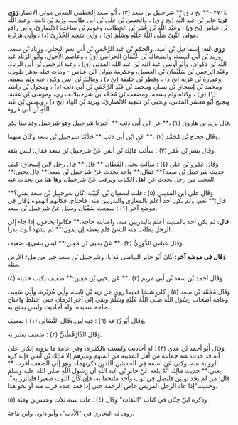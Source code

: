 ٢٧١٤ -** بخ د ق:** شرحبيل بن سعد (٣) ، أَبُو سعد الخطمي المدني مولى الانصار.**رَوَى عَن:** جابر بْن عَبد اللَّهِ (بخ د ق) ، والحسن بْن علي بْن أَبي طالب، وزيد بْن ثابت، وعبد اللَّه بْن عباس (بخ ق) ، وعَبْد اللَّهِ بْن عُمَر بْن الخطاب، وعويم بْن ساعدة الأَنْصارِيّ، وأَبِي رافع مولى النَّبِيّ صَلَّى اللَّهُ عَلَيْهِ وسَلَّمَ (ق) ، وأَبِي سَعِيد الخُدْرِيّ (د) ، وأَبِي هُرَيْرة.

**رَوَى عَنه:** إسماعيل بْن أمية، والحكم بْن عَبد الرَّحْمَنِ بْن أَبي نعم البجلي، وزياد بْن سعد، وزيد بْن أَبي أنيسة، والضحاك بْن عُثْمَانَ الحزامي (ق) ، وعاصم الأحول، وأَبُو الزناد عَبد اللَّهِ بْن ذكوان، وأَبُو أويس عَبد الله بْن عَبد الله المدني (ق) ، وعبد الرحمن بْن أَبي الزناد، وعَبْد الرحمن بْن سُلَيْمان بْن الغسيل، وعكرمة مولى ابْن عباس - ومات قبله بدهر طويل، وعمارة بْن غزية (بخ د) ، وفطر بْن خليفة (بخ د) ، ومالك بْن أنس وكنى عنه ولم يسمه، ومحمد بْن إسحاق بْن يسار، ومحمد بْن عَبْدِ الرَّحْمَنِ بْن أَبي ذئب (د) ، ومخول بْن راشد (١) (ق) ، وكناه ولم يسمه، ومصعب بْن مُحَمَّد بن شرحبيلالعبدري، وموسى بْن عقبة، ونجيح أَبُو معشر المدني، ويحيى بْن سَعِيد الأَنْصارِيّ، ويزيد بْن الهاد (بخ د) ، ويونس بْن عَبد اللَّهِ بْن أَبي فروة.

قال يزيد بن هارون (١) ،** عن ابن أَبي ذئب:** أخبرنا شرحبيل وهو شرحبيل وقد بينا لكم.

وَقَال حجاج بْن مُحَمَّد (٢) ،** عَنِ ابْن أَبي ذئب:** حَدَّثَنَا شرحبيل بْن سعد وكَانَ متهما.

وَقَال بشر بْن عُمَر (٣) : سألت مَالِك بْن أنس عَنْ شرحبيل بْن سعد فقال: ليس بثقة.

وَقَال عَمْرو بْن علي (٤) : سألت يحيى القطان.** قال:** قال رجل لابن إسحاق: كيف حديث شرحبيل بْن سعد؟** فقال:** واحد يحدث عَنْ شرحبيل بْن سعد.** قال يحيى:** العجب من رجل يحدث عَنِ اهل الكتاب ويرغب عَنْ شرحبيل، وها هنا من يحدث عنه.

وَقَال علي ابن المديني (٥) : قلت لسفيان بْن عُيَيْنَة: كَانَ شرحبيل بْن سعد يفتي؟** قال:** نعم، ولم يكن أحد أعلم بالمغازي والبدريين منه، فاحتاج، فكأنهم اتهموه.وَقَال فِي موضع آخر (١) : سمعت سُفْيَان وسئل عَنْ شرحبيل بْن سعد.

**قال:** لم يكن أحد بالمدينة أعلم بالبدريين منه، واصابته حاجة،** فكانوا يخافون إذا جاء إلى الرجل يطلب منه الشئ فلم يعطه إن يقول:** لم يشهد أبوك بدرا.

وَقَال عَباس الدُّورِيُّ (٢) ،** عَنْ يحيى بْن مَعِين:** ليس بشيءٍ، ضعيف.

**وَقَال فِي موضع آخر:** كَانَ أَبُو جابر البياضي كذابا، وشرحبيل بْن سعد خير من ملء الأرض مثله.

وَقَال أحمد بْن سعد بْن أَبي مريم (٣) ،** عَن يحيى بْن مَعِين:** ضعيف يكتب حديثه (٤) .

وَقَال مُحَمَّد بْن سعد (٥) : كان شيخا قديما روى عن زيد بْن ثابت، وأَبِي هُرَيْرة، وأَبِي سَعِيد، وعامة أصحاب رَسُول اللَّه صَلَّى اللَّهُ عَلَيْهِ وسَلَّمَ وبقي إلى آخر الزمان حتى اختلط واحتاج حاجة شديدة، وله أحاديث وليس يحتج به.

وَقَال أَبُو زُرْعَة (٦) : فيه لين.وَقَال النَّسَائي (١) : ضعيف.

وَقَال الدَّارَقُطْنِيُّ (٢) : ضعيف يعتبر به.

وَقَال أَبُو أحمد بْن عدي (٣) : له أحاديث وليست بالكثيرة، وفي عامة ما يرويه إنكار. على أنه قد حدث عنه جماعة من أهل المدينة من ائمتهم وغيرهم إلا مَالِك بْن أنس فإنه كره الرواية عنه، وكنى عَنِ اسمه فِي الحديثين اللذين ذكرتهما،. وهو إلى الضعف أقرب.** يعني:** حديث مَالِك أَنَّهُ بلغه عَنْ جابر بْن عَبد اللَّهِ أن رَسُول اللَّهِ صلى الله عليه وسلم قال: من لم يجد ثوبين فليصل فِي ثوب واحد ملتحفا به، فإن كَانَ الثوب صغيرا فليأتزر به"، وحديث"إذا عاد الرجل المريض خاض الرحمة حتى إذا قعد عنده قرب منه أو نحو هذا.

وذكره ابنُ حِبَّان في كتاب "الثقات" وَقَال (٤) : مات سنة ثلاث وعشرين ومئة (٥) .

روى له البخاري في "الأدب"، وأبو داود، وابن مَاجَهْ.